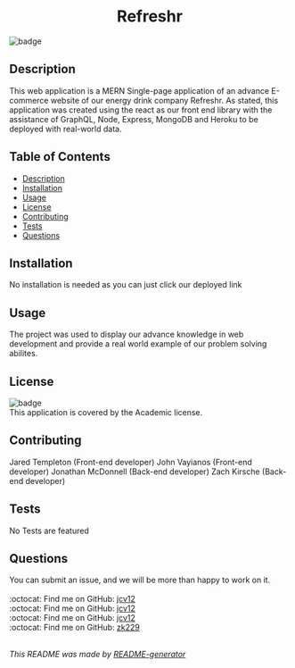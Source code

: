 <h1 align='center'>Refreshr</h1>
    
  ![badge](https://img.shields.io/badge/license-Academic-brightgreen)<br />
    
  ## Description
  This web application is a MERN Single-page application of an advance E-commerce website of our energy drink company Refreshr. As stated, this application was created using the react as our front end library with the assistance of GraphQL, Node, Express, MongoDB and Heroku to be deployed with real-world data.

  ## Table of Contents
  - [Description](#description)
  - [Installation](#installation)
  - [Usage](#usage)
  - [License](#license)
  - [Contributing](#contributing)
  - [Tests](#tests)
  - [Questions](#questions)

  ## Installation
  No installation is needed as you can just click our deployed link

  ## Usage
  The project was used to display our advance knowledge in web development and provide a real world example of our problem solving abilites.

  ## License
  ![badge](https://img.shields.io/badge/license-Academic-brightgreen)
  <br />
  This application is covered by the Academic license.

  ## Contributing
  Jared Templeton (Front-end developer) 
  John Vayianos (Front-end developer) 
  Jonathan McDonnell (Back-end developer) 
  Zach Kirsche (Back-end developer)

  ## Tests
  No Tests are featured

  ## Questions
  You can submit an issue, and we will be more than happy to work on it.<br />
  <br />
  :octocat: Find me on GitHub: [jcv12](https://github.com/jcv12)<br />
  :octocat: Find me on GitHub: [jcv12](https://github.com/jcv12)<br />
  :octocat: Find me on GitHub: [jcv12](https://github.com/jcv12)<br />
  :octocat: Find me on GitHub: [zk229](https://github.com/zk299)<br />
  <br />

  _This README was made by [README-generator](https://github.com/jcv12/ReadMe-Generator)_
